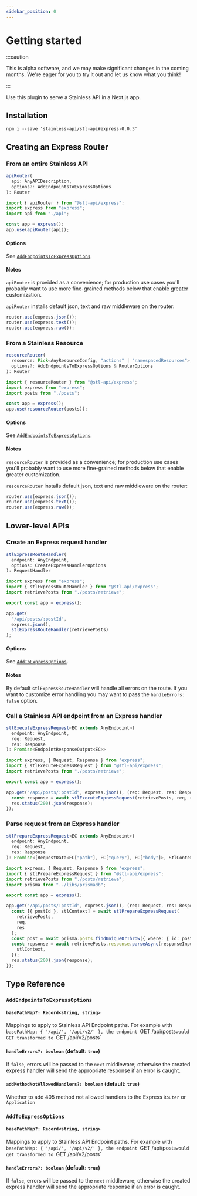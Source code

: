 ```yaml
---
sidebar_position: 0
---
```


# Getting started

:::caution

This is alpha software, and we may make significant changes in the coming months.
We're eager for you to try it out and let us know what you think!

:::

Use this plugin to serve a Stainless API in a Next.js app.

## Installation

```
npm i --save 'stainless-api/stl-api#express-0.0.3'
```

## Creating an Express Router

### From an entire Stainless API

```ts
apiRouter(
  api: AnyAPIDescription,
  options?: AddEndpointsToExpressOptions
): Router
```

```ts
import { apiRouter } from "@stl-api/express";
import express from "express";
import api from "./api";

const app = express();
app.use(apiRouter(api));
```

#### Options

See [`AddEndpointsToExpressOptions`](#addendpointstoexpressoptions).

#### Notes

`apiRouter` is provided as a convenience; for production use
cases you'll probably want to use more fine-grained methods below
that enable greater customization.

`apiRouter` installs default json, text and raw middleware on the router:

```ts
router.use(express.json());
router.use(express.text());
router.use(express.raw());
```

### From a Stainless Resource

```ts
resourceRouter(
  resource: Pick<AnyResourceConfig, "actions" | "namespacedResources">,
  options?: AddEndpointsToExpressOptions & RouterOptions
): Router
```

```ts
import { resourceRouter } from "@stl-api/express";
import express from "express";
import posts from "./posts";

const app = express();
app.use(resourceRouter(posts));
```

#### Options

See [`AddEndpointsToExpressOptions`](#addendpointstoexpressoptions).

#### Notes

`resourceRouter` is provided as a convenience; for production use
cases you'll probably want to use more fine-grained methods below
that enable greater customization.

`resourceRouter` installs default json, text and raw middleware on the router:

```ts
router.use(express.json());
router.use(express.text());
router.use(express.raw());
```

## Lower-level APIs

### Create an Express request handler

```ts
stlExpressRouteHandler(
  endpoint: AnyEndpoint,
  options: CreateExpressHandlerOptions
): RequestHandler
```

```ts
import express from "express";
import { stlExpressRouteHandler } from "@stl-api/express";
import retrievePosts from "./posts/retrieve";

export const app = express();

app.get(
  "/api/posts/:postId",
  express.json(),
  stlExpressRouteHandler(retrievePosts)
);
```

#### Options

See [`AddToExpressOptions`](#addtoexpressoptions).

#### Notes

By default `stlExpressRouteHandler` will handle all errors on the route.
If you want to customize error handling you may want to pass the
`handleErrors: false` option.

### Call a Stainless API endpoint from an Express handler

```ts
stlExecuteExpressRequest<EC extends AnyEndpoint>(
  endpoint: AnyEndpoint,
  req: Request,
  res: Response
): Promise<EndpointResponseOutput<EC>>
```

```ts
import express, { Request, Response } from "express";
import { stlExecuteExpressRequest } from "@stl-api/express";
import retrievePosts from "./posts/retrieve";

export const app = express();

app.get("/api/posts/:postId", express.json(), (req: Request, res: Response) => {
  const response = await stlExecuteExpressRequest(retrievePosts, req, res);
  res.status(200).json(response);
});
```

### Parse request from an Express handler

```ts
stlPrepareExpressRequest<EC extends AnyEndpoint>(
  endpoint: AnyEndpoint,
  req: Request,
  res: Response
): Promise<[RequestData<EC["path"], EC["query"], EC["body"]>, StlContext<EC>]>
```

```ts
import express, { Request, Response } from "express";
import { stlPrepareExpressRequest } from "@stl-api/express";
import retrievePosts from "./posts/retrieve";
import prisma from "../libs/prismadb";

export const app = express();

app.get("/api/posts/:postId", express.json(), (req: Request, res: Response) => {
  const [{ postId }, stlContext] = await stlPrepareExpressRequest(
    retrievePosts,
    req,
    res
  );
  const post = await prisma.posts.findUniqueOrThrow({ where: { id: postId } });
  const repsonse = await retrievePosts.response.parseAsync(responseInput, {
    stlContext,
  });
  res.status(200).json(response);
});
```

## Type Reference

### `AddEndpointsToExpressOptions`

#### `basePathMap?: Record<string, string>`

Mappings to apply to Stainless API Endpoint paths. For example
with `basePathMap: { '/api/', '/api/v2/' }, the endpoint
`GET /api/posts`would GET transformed to `GET /api/v2/posts`

#### `handleErrors?: boolean` (default: `true`)

If `false`, errors will be passed to the `next` middleware;
otherwise the created express handler will send the appropriate
response if an error is caught.

#### `addMethodNotAllowedHandlers?: boolean` (default: `true`)

Whether to add 405 method not allowed handlers to the Express
`Router` or `Application`

### `AddToExpressOptions`

#### `basePathMap?: Record<string, string>`

Mappings to apply to Stainless API Endpoint paths. For example
with `basePathMap: { '/api/', '/api/v2/' }, the endpoint
`GET /api/posts`would get transformed to `GET /api/v2/posts`

#### `handleErrors?: boolean` (default: `true`)

If `false`, errors will be passed to the `next` middleware;
otherwise the created express handler will send the appropriate
response if an error is caught.
